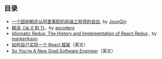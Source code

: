 ## 目录

-   [一个因抑郁症从阿里离职的前端工程师的自白](https://blog.1stg.me/article/292), by [JounQin](https://github.com/JounQin)
-   [精读《从 0 到 1》](https://github.com/dt-fe/weekly/blob/v2/131.%E7%B2%BE%E8%AF%BB%E3%80%8A%E4%BB%8E%200%20%E5%88%B0%201%E3%80%8B.md)，by [ascoders](https://github.com/ascoders)
-   [Idiomatic Redux: The History and Implementation of React-Redux](https://blog.isquaredsoftware.com/2018/11/react-redux-history-implementation/) , by [markerikson](https://github.com/markerikson)
-   [如何自己实现一个 React 框架](https://pomb.us/build-your-own-react/)（英文）
-   [So You're A New Grad Software Engineer](https://evanliman.to/2019/10/06/so-youre-a-new-grad-software-engineer.html)（英文）
